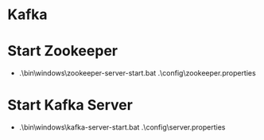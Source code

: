 # Kafka
# Start Zookeeper
 * .\bin\windows\zookeeper-server-start.bat .\config\zookeeper.properties
# Start Kafka Server
  * .\bin\windows\kafka-server-start.bat .\config\server.properties
